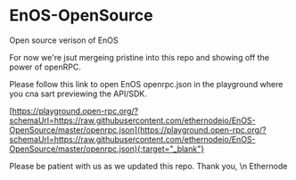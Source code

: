 # EnOS-OpenSource
Open source verison of EnOS

For now we're jsut mergeing pristine into this repo and showing off the power of openRPC.

Please follow this link to open EnOS openrpc.json in the playground where you cna sart previewing the API/SDK.

[https://playground.open-rpc.org/?schemaUrl=https://raw.githubusercontent.com/ethernodeio/EnOS-OpenSource/master/openrpc.json](https://playground.open-rpc.org/?schemaUrl=https://raw.githubusercontent.com/ethernodeio/EnOS-OpenSource/master/openrpc.json){:target="_blank"}

Please be patient with us as we updated this repo.
Thank you, \n
Ethernode
